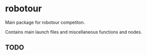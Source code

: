 # robotour
Main package for robotour competiton.

Contains main launch files and miscellaneous functions and nodes.

## TODO
